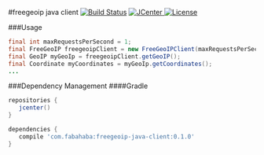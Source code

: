 #freegeoip java client [![Build Status](https://travis-ci.org/jamespedwards42/freegeoip-java-client.svg?branch=master)](https://travis-ci.org/jamespedwards42/freegeoip-java-client) [![JCenter](https://api.bintray.com/packages/jamespedwards42/libs/freegeoip-java-client/images/download.svg) ](https://bintray.com/jamespedwards42/libs/freegeoip-java-client/_latestVersion) [![License](http://img.shields.io/badge/license-Apache--2-blue.svg?style=flat) ](http://www.apache.org/licenses/LICENSE-2.0)


###Usage
```java
final int maxRequestsPerSecond = 1;
final FreeGeoIP freegeoipClient = new FreeGeoIPClient(maxRequestsPerSecond);
final GeoIP myGeoIp = freegeoipClient.getGeoIP();
final Coordinate myCoordinates = myGeoIp.getCoordinates();
...
```

###Dependency Management
####Gradle
```groovy
repositories {
   jcenter()
}

dependencies {
   compile 'com.fabahaba:freegeoip-java-client:0.1.0'
}
```
